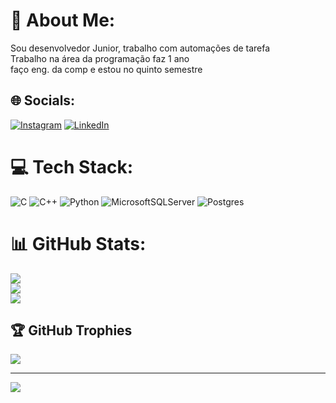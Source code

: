 # 💫 About Me:
Sou desenvolvedor Junior, trabalho com automações de tarefa<br>Trabalho na área da programação faz 1 ano<br>faço eng. da comp e estou no quinto semestre


## 🌐 Socials:
[![Instagram](https://img.shields.io/badge/Instagram-%23E4405F.svg?logo=Instagram&logoColor=white)](https://instagram.com/gabigol.1) [![LinkedIn](https://img.shields.io/badge/LinkedIn-%230077B5.svg?logo=linkedin&logoColor=white)](https://linkedin.com/in/gssouza2051) 

# 💻 Tech Stack:
![C](https://img.shields.io/badge/c-%2300599C.svg?style=for-the-badge&logo=c&logoColor=white) ![C++](https://img.shields.io/badge/c++-%2300599C.svg?style=for-the-badge&logo=c%2B%2B&logoColor=white) ![Python](https://img.shields.io/badge/python-3670A0?style=for-the-badge&logo=python&logoColor=ffdd54) ![MicrosoftSQLServer](https://img.shields.io/badge/Microsoft%20SQL%20Sever-CC2927?style=for-the-badge&logo=microsoft%20sql%20server&logoColor=white) ![Postgres](https://img.shields.io/badge/postgres-%23316192.svg?style=for-the-badge&logo=postgresql&logoColor=white)
# 📊 GitHub Stats:
![](https://github-readme-stats.vercel.app/api?username=gssouza&theme=solarized-light&hide_border=true&include_all_commits=true&count_private=true)<br/>
![](https://github-readme-streak-stats.herokuapp.com/?user=gssouza&theme=solarized-light&hide_border=true)<br/>
![](https://github-readme-stats.vercel.app/api/top-langs/?username=gssouza&theme=solarized-light&hide_border=true&include_all_commits=true&count_private=true&layout=compact)

## 🏆 GitHub Trophies
![](https://github-profile-trophy.vercel.app/?username=gssouza&theme=radical&no-frame=false&no-bg=true&margin-w=4)

---
[![](https://visitcount.itsvg.in/api?id=gssouza&icon=0&color=0)](https://visitcount.itsvg.in)

<!-- Proudly created with GPRM ( https://gprm.itsvg.in ) -->
